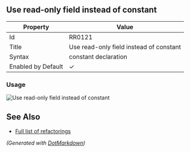 ## Use read\-only field instead of constant

| Property           | Value                                    |
| ------------------ | ---------------------------------------- |
| Id                 | RR0121                                   |
| Title              | Use read\-only field instead of constant |
| Syntax             | constant declaration                     |
| Enabled by Default | &#x2713;                                 |

### Usage

![Use read-only field instead of constant](../../images/refactorings/UseReadOnlyFieldInsteadOfConstant.png)

## See Also

* [Full list of refactorings](Refactorings.md)


*\(Generated with [DotMarkdown](http://github.com/JosefPihrt/DotMarkdown)\)*